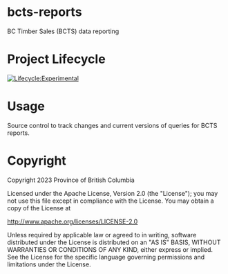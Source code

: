 # bcts-reports
BC Timber Sales (BCTS) data reporting

# Project Lifecycle
[![Lifecycle:Experimental](https://img.shields.io/badge/Lifecycle-Experimental-339999)](<Redirect-URL>)

# Usage
Source control to track changes and current versions of queries for BCTS reports.

# Copyright
Copyright 2023 Province of British Columbia

Licensed under the Apache License, Version 2.0 (the "License");
you may not use this file except in compliance with the License.
You may obtain a copy of the License at 

   http://www.apache.org/licenses/LICENSE-2.0

Unless required by applicable law or agreed to in writing, software
distributed under the License is distributed on an "AS IS" BASIS,
WITHOUT WARRANTIES OR CONDITIONS OF ANY KIND, either express or implied.
See the License for the specific language governing permissions and
limitations under the License.
